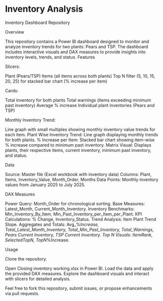 # Inventory Analysis

Inventory Dashboard Repository

Overview

This repository contains a Power BI dashboard designed to monitor and analyze inventory trends for two plants: Pears and TSP. The dashboard includes interactive visuals and DAX measures to provide insights into inventory levels, trends, and status.
Features

Slicers: 

Plant (Pears/TSP)
Items (all items across both plants)
Top N filter (5, 10, 15, 20, 25) for stacked bar chart (% increase per item)


Cards: 

Total inventory for both plants
Total warnings (items exceeding minimum past inventory)
Average % increase
Individual plant inventories (Pears and TSP)


Monthly Inventory Trend: 

Line graph with small multiples showing monthly inventory value trends for each item.
Plant Wise Inventory Trend: Line graph displaying monthly trends for both plants.
% Increase per Item: Stacked bar chart showing item-wise % increase compared to minimum past inventory.
Matrix Visual: Displays plants, their respective items, current inventory, minimum past inventory, and status.

Data

Source: Master file (Excel workbook with inventory data)
Columns: Plant, Items, Inventory_Value, Month_Order, Months
Data Points: Monthly inventory values from January 2025 to July 2025.

DAX Measures

Power Query: Month_Order for chronological sorting.
Base Measures: Latest_Month, Current_Month_Inventory.
Inventory Benchmarks: Min_Inventory_By_Item, Min_Past_Inventory_per_Item_per_Plant.
KPI Calculations: % Change, Inventory_Status.
Trend Analysis: Item Plant Trend Slope.
Aggregates and Totals: Avg_%_Increase, Total_Latest_Month_Inventory, Total_Min_Past_Inventory, Total_Warnings, Pears Current Inventory, TSP Current Inventory.
Top N Visuals: ItemRank, SelectedTopN, TopN_%Increase.

Usage

Clone the repository.

Open Closing inventory working.xlsx in Power BI.
Load the data and apply the provided DAX measures.
Explore the dashboard visuals and interact with slicers for detailed analysis.


Feel free to fork this repository, submit issues, or propose enhancements via pull requests.

